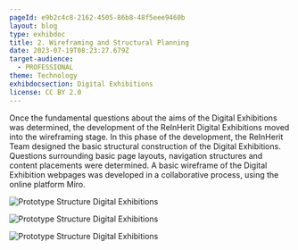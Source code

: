 ```yaml
---
pageId: e9b2c4c8-2162-4505-86b8-48f5eee9460b
layout: blog
type: exhibdoc
title: 2. Wireframing and Structural Planning
date: 2023-07-19T08:23:27.679Z
target-audience:
  - PROFESSIONAL
theme: Technology
exhibdocsection: Digital Exhibitions
license: CC BY 2.0
---
```

Once the fundamental questions about the aims of the Digital Exhibitions was determined, the development of the ReInHerit Digital Exhibitions moved into the wireframing stage. In this phase of the development, the ReInHerit Team designed the basic structural construction of the Digital Exhibitions. Questions surrounding basic page layouts, navigation structures and content placements were determined. A basic wireframe of the Digital Exhibition webpages was developed in a collaborative process, using the online platform Miro.

![Prototype Structure Digital Exhibitions](https://ucarecdn.com/5ced28da-5d7d-4b4b-aada-4b1276e13bbe/)

![Prototype Structure Digital Exhibitions](https://ucarecdn.com/91c466ab-1466-441d-b426-3117f6d2dfa1/)

![Prototype Structure Digital Exhibitions](https://ucarecdn.com/126df8ac-3d1e-4fbc-9414-b9efe6f1c5d1/)